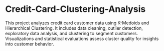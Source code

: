 # Credit-Card-Clustering-Analysis
This project analyzes credit card customer data using K-Medoids and Hierarchical Clustering. It includes data cleaning, outlier detection, exploratory data analysis, and clustering to segment customers. Visualizations and statistical evaluations assess cluster quality for insights into customer behavior.
